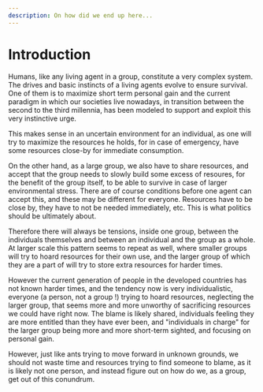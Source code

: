 ```yaml
---
description: On how did we end up here...
---
```


# Introduction

Humans, like any living agent in a group, constitute a very complex system. The drives and basic instincts of a living agents evolve to ensure survival. One of them is to maximize short term personal gain and the current paradigm in which our societies live nowadays, in transition between the second to the third millennia, has been modeled to support and exploit this very instinctive urge.

This makes sense in an uncertain environment for an individual, as one will try to maximize the resources he holds, for in case of emergency, have some resources close-by for immediate consumption.

On the other hand, as a large group, we also have to share resources, and accept that the group needs to slowly build some excess of resoures, for the benefit of the group itself, to be able to survive in case of larger environmental stress. There are of course conditions before one agent can accept this, and these may be different for everyone. Resources have to be close by, they have to not be needed immediately, etc. This is what politics should be ultimately about. 

Therefore there will always be tensions, inside one group, between the individuals themselves and between an individual and the group as a whole. At larger scale this pattern seems to repeat as well, where smaller groups will try to hoard resources for their own use, and the larger group of which they are a part of will try to store extra resources for harder times.

However the current generation of people in the developed countries has not known harder times, and the tendency now is very individualistic, everyone \(a person, not a group !\) trying to hoard resources, neglecting the larger group, that seems more and more unworthy of sacrificing resources we could have right now. The blame is likely shared, individuals feeling they are more entitled than they have ever been, and "individuals in charge" for the larger group being more and more short-term sighted, and focusing on personal gain.

However, just like ants trying to move forward in unknown grounds, we should not waste time and resources trying to find someone to blame, as it is likely not one person, and instead figure out on how do we, as a group, get out of this conundrum.

